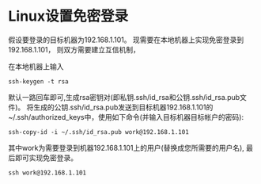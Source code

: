 # Linux设置免密登录
假设要登录的目标机器为192.168.1.101。
现需要在本地机器上实现免密登录到192.168.1.101，
则双方需要建立互信机制，

在本地机器上输入
```
ssh-keygen -t rsa
```
默认一路回车即可,生成rsa密钥对(即私钥.ssh/id_rsa和公钥.ssh/id_rsa.pub文件)。
将生成的公钥.ssh/id_rsa.pub发送到目标机器192.168.1.101的~/.ssh/authorized_keys中，使用如下命令(并输入目标机器目标帐户的密码):
```
ssh-copy-id -i ~/.ssh/id_rsa.pub work@192.168.1.101
```
其中work为需要登录到机器192.168.1.101上的用户(替换成您所需要的用户名),
最后即可实现免密登录。
```
ssh work@192.168.1.101
```

